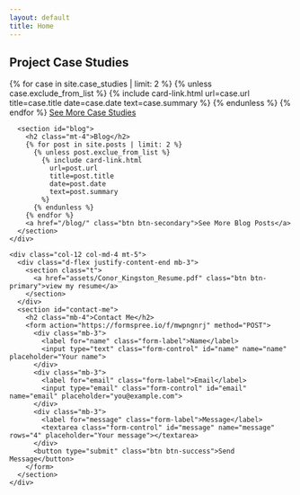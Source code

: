 ```yaml
---
layout: default
title: Home
---
```


<main class="container pb-3">
  <div class="row">
    <div class="col-12 col-md-8">
      <section id="case-studies">
        <h2 class="">Project Case Studies</h2>
        {% for case in site.case_studies | limit: 2 %}
          {% unless case.exclude_from_list %}
            {% include card-link.html
              url=case.url
              title=case.title
              date=case.date
              text=case.summary
            %}
          {% endunless %}
        {% endfor %}
        <a href="/case_studies/" class="btn btn-secondary">See More Case Studies</a>
      </section>

      <section id="blog">
        <h2 class="mt-4">Blog</h2>
        {% for post in site.posts | limit: 2 %}
          {% unless post.exclue_from_list %}
            {% include card-link.html
              url=post.url
              title=post.title
              date=post.date
              text=post.summary
            %}
          {% endunless %}
        {% endfor %}
        <a href="/blog/" class="btn btn-secondary">See More Blog Posts</a>
      </section>
    </div>

    <div class="col-12 col-md-4 mt-5">
      <div class="d-flex justify-content-end mb-3">
        <section class="t">
          <a href="assets/Conor_Kingston_Resume.pdf" class="btn btn-primary">view my resume</a>
        </section>
      </div>
      <section id="contact-me">
        <h2 class="mb-4">Contact Me</h2>
        <form action="https://formspree.io/f/mwpngnrj" method="POST">
          <div class="mb-3">
            <label for="name" class="form-label">Name</label>
            <input type="text" class="form-control" id="name" name="name" placeholder="Your name">
          </div>
          <div class="mb-3">
            <label for="email" class="form-label">Email</label>
            <input type="email" class="form-control" id="email" name="email" placeholder="you@example.com">
          </div>
          <div class="mb-3">
            <label for="message" class="form-label">Message</label>
            <textarea class="form-control" id="message" name="message" rows="4" placeholder="Your message"></textarea>
          </div>
          <button type="submit" class="btn btn-success">Send Message</button>
        </form>
      </section>
    </div>
  </div>
</main>
